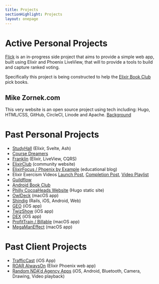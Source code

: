 ```yaml
---
title: Projects
sectionHighlight: Projects
layout: onepage
---
```


# Active Personal Projects

[Flick](https://github.com/zorn/flick) is an in-progress side project that aims to provide a simple web app, built using Elixir and Phoenix LiveView, that will to provide a tools to build and capture ranked voting.

Specifically this project is being constructed to help the [Elixir Book Club](https://elixirbookclub.github.io/website/) pick books.

## Mike Zornek.com

This very website is an open source project using tech including: Hugo, HTML/CSS, GitHub, CircleCI, Linode and Apache. [Background](/projects/mikezornek-site/)

# Past Personal Projects

* [StudyHall](https://github.com/studyhall-project/studyhall) (Elixir, Svelte, Ash)
* [Course Dreamers](https://coursedreamers.com)
* [Franklin](/projects/franklin/) (Elixir, LiveView, CQRS)
* [ElixirClub](/projects/elixir_club/) (community website)
* [ElixirFocus / Phoenix by Example](/projects/elixir_focus) (educational blog)
* Elixir Exercism Videos [Launch Post](/posts/2022/8/exercism-elixir-cohort/), [Completion Post](/posts/2022/10/completing-exercism-project/), [Video Playlist](https://www.youtube.com/playlist?list=PLcuknvxBZ9L6wgG61cQnfyjfNUSFX2G5O)
* [Guildflow](/projects/guildflow/)
* [Android Book Club](https://mikezornek.com/posts/2020/6/an-android-book-club-for-ios-developers/)
* [Philly CocoaHeads Website](/projects/philly-cocoaheads/) (Hugo static site)
* [OwlDeck](/projects/owldeck/) (macOS app)
* [Shindig](/projects/shindig/) (Rails, iOS, Android, Web)
* [GEO](/projects/geo/) (iOS app)
* [TwizShow](/projects/twizshow/) (iOS app)
* [DEX](/projects/dex/) (iOS app)
* [ProfitTrain / Billable](/projects/profittrain/) (macOS app)
* [MegaManEffect](/projects/megamaneffect/) (macOS app)

# Past Client Projects

* [TrafficCast](/projects/trafficcast/) (iOS App)
* [ROAR AlwaysOn](/projects/roar/) (Elixir Phoenix web app)
* [Random NDA'd Agency Apps](/projects/agency/) (iOS, Android, Bluetooth, Camera, Drawing, Video playback)
